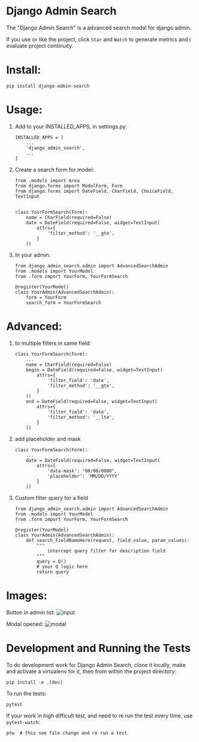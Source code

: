 Django Admin Search
===================

The "Django Admin Search" is a advanced search modal for django admin.

If you use or like the project, click `Star` and `Watch` to generate metrics and i evaluate project continuity.

# Install:
    pip install django-admin-search

# Usage:

1. Add to your INSTALLED_APPS, in settings.py:
    ```
    INSTALLED_APPS = [  
        ...
        'django_admin_search',
        ...
    ]
    ```

2. Create a search form for model:
    ```
    from .models import Area
    from django.forms import ModelForm, Form
    from django.forms import DateField, CharField, ChoiceField, TextInput


    class YourFormSearch(Form):
        name = CharField(required=False)
        date = DateField(required=False, widget=TextInput(
            attrs={ 
                'filter_method': '__gte',
            }
        ))
    ```

3. In your admin:
    ```
    from django_admin_search.admin import AdvancedSearchAdmin
    from .models import YourModel
    from .form import YourForm, YourFormSearch

    @register(YourModel)
    class YourAdmin(AdvancedSearchAdmin):
        form = YourForm
        search_form = YourFormSearch
    ```

# Advanced:
1. to multiple filters in same field:
    ```
    class YourFormSearch(Form):
        ...
        name = CharField(required=False)
        begin = DateField(required=False, widget=TextInput(
            attrs={
                'filter_field': 'date', 
                'filter_method': '__gte',
            }
        ))
        end = DateField(required=False, widget=TextInput(
            attrs={
                'filter_field': 'date', 
                'filter_method': '__lte',
            }
        ))
    ```

2. add placeholder and mask
    ```
    class YourFormSearch(Form):
        ...
        date = DateField(required=False, widget=TextInput(
            attrs={
                'data-mask': "00/00/0000", 
                'placeholder': 'MM/DD/YYYY'
            }
        ))
    ```

3. Custom filter query for a field
    ```
    from django_admin_search.admin import AdvancedSearchAdmin
    from .models import YourModel
    from .form import YourForm, YourFormSearch

    @register(YourModel)
    class YourAdmin(AdvancedSearchAdmin):
        def search_FieldNameHere(request, field_value, param_values):
            """
                intercept query filter for description field
            """
            query = Q()
            # your Q logic here
            return query
    ```

# Images:

Button in admin list:
    ![input](https://user-images.githubusercontent.com/30196992/59556917-19182f00-8fa2-11e9-9d9a-955d73d79d11.png)

Modal opened:
    ![modal](https://user-images.githubusercontent.com/30196992/59556920-29c8a500-8fa2-11e9-8677-0f340762e64a.png)


# Development and Running the Tests
To do development work for Django Admin Search, clone it locally, make and activate a virtualenv for it, then from within the project directory:
```
pip install -e .[dev]
```

To run the tests:
```
pytest
```

If your work in high difficult test, and need to re run the test every time, use `pytest-watch`:
```
ptw  # this see file change and re run a test
```

